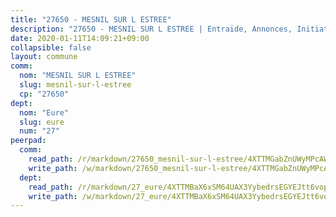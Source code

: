 ```yaml
---
title: "27650 - MESNIL SUR L ESTREE"
description: "27650 - MESNIL SUR L ESTREE | Entraide, Annonces, Initiatives"
date: 2020-01-11T14:09:21+09:00
collapsible: false
layout: commune
comm:
  nom: "MESNIL SUR L ESTREE"
  slug: mesnil-sur-l-estree
  cp: "27650"
dept:
  nom: "Eure"
  slug: eure
  num: "27"
peerpad:
  comm:
    read_path: /r/markdown/27650_mesnil-sur-l-estree/4XTTMGabZnUWyMPcAW5KoXv11jZ4EEcX3w1y5TDGoRXCVmcnx
    write_path: /w/markdown/27650_mesnil-sur-l-estree/4XTTMGabZnUWyMPcAW5KoXv11jZ4EEcX3w1y5TDGoRXCVmcnx-K3TgV8HjQ4aAytj9oGDFgVisNYybHTmtgHxXkRfrGLvCRFCLCY4SxoiHaPrA7tAJRPM2S24Hikb4xnNYt74WMkQBtCzd9W2J9K23y8ehgGupgNNf4fH4j5eZ9UK7NLrFCfAWTF9E
  dept:
    read_path: /r/markdown/27_eure/4XTTMBaX6xSM64UAX3YybedrsEGYEJtt6vopdQsPEFtGijgwg
    write_path: /w/markdown/27_eure/4XTTMBaX6xSM64UAX3YybedrsEGYEJtt6vopdQsPEFtGijgwg-K3TgUmjy61Gu7ZFzjoVmiacXP2Rc4pq6sxVCYUX3mFQZWQw9yCKsEoAMagtuW4jJTYhK96DsWW4cPmZLagvQNZ34BscGcu4btrtJibt18c1mpqofaWe6Q3RartDiuMTjY7NrsH4r
---
```


